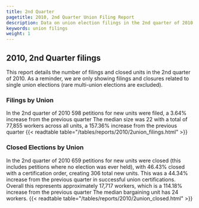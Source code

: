 ```yaml
---
title: 2nd Quarter
pagetitle: 2010, 2nd Quarter Union Filing Report
description: Data on union election filings in the 2nd quarter of 2010
keywords: union filings
weight: 1
---
```


## 2010, 2nd Quarter filings

This report details the number of filings and closed units in the 2nd quarter of 2010. As a reminder, we are only showing filings and closures related to single union elections (rare multi-union elections are excluded).

### Filings by Union
In the 2nd quarter of 2010 598 petitions for new units were filed, a 3.64% increase from the previous quarter The median size was 22 with a total of 77,855 workers across all units, a 157.36% increase from the previous quarter
{{< readtable table="/tables/reports/2010/2union_filings.html" >}}

### Closed Elections by Union
In the 2nd quarter of 2010 659 petitions for new units were closed (this includes petitions where no election was ever held), with 46.43% closed with a certification order, creating 306 total new units. This was a 44.34% increase from the previous quarter in successful union certifications. Overall this represents approximately 17,717 workers, which is a 114.18% increase from the previous quarter The median bargaining unit has 24 workers.
{{< readtable table="/tables/reports/2010/2union_closed.html" >}}
